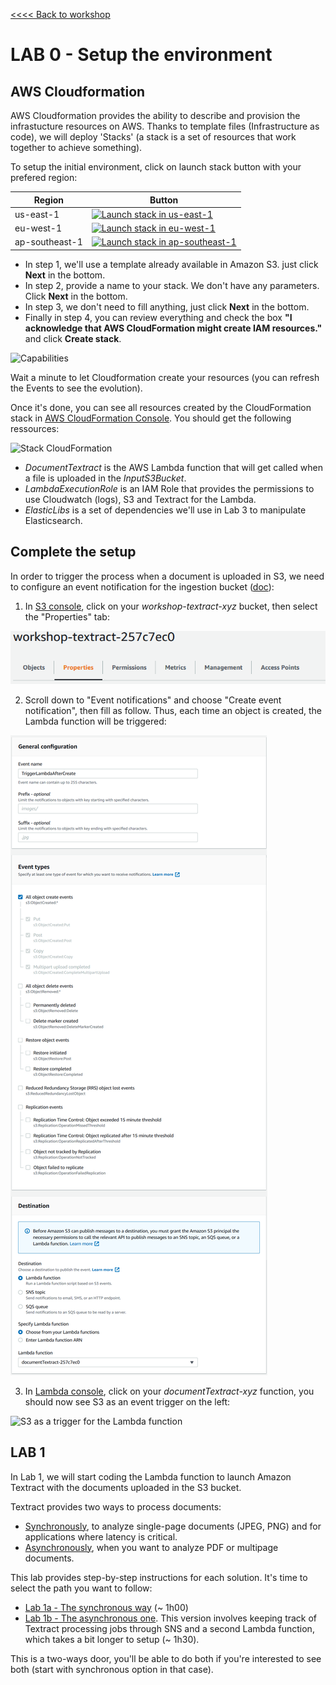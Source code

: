 
[<<<< Back to workshop](../README.md)

# LAB 0 - Setup the environment

## AWS Cloudformation

AWS Cloudformation provides the ability to describe and provision the infrastucture resources on AWS. Thanks to template files (Infrastructure as code), we will deploy 'Stacks' (a stack is a set of resources that work together to achieve something).

To setup the initial environment, click on launch stack button with your prefered region:

Region | Button
------------ | -------------
us-east-1 | [![Launch stack in us-east-1](../images/launch-stack.svg)](https://console.aws.amazon.com/cloudformation/home?region=us-east-1#/stacks/new?stackName=TextractApolloWorkshopStack&templateURL=https://s3.amazonaws.com/aws-textract-workshop-us-east-1/bootstrap/cfn-template.yaml)
eu-west-1 | [![Launch stack in eu-west-1](../images/launch-stack.svg)](https://console.aws.amazon.com/cloudformation/home?region=eu-west-1#/stacks/new?stackName=TextractApolloWorkshopStack&templateURL=https://s3.amazonaws.com/aws-textract-workshop-eu-west-1/bootstrap/cfn-template.yaml)
ap-southeast-1 | [![Launch stack in ap-southeast-1](../images/launch-stack.svg)](https://console.aws.amazon.com/cloudformation/home?region=ap-southeast-1#/stacks/new?stackName=TextractApolloWorkshopStack&templateURL=https://s3.amazonaws.com/aws-textract-workshop-ap-southeast-1/bootstrap/cfn-template.yaml)

- In step 1, we'll use a template already available in Amazon S3. just click **Next** in the bottom.
- In step 2, provide a name to your stack. We don't have any parameters. Click **Next** in the bottom.
- In step 3, we don't need to fill anything, just click **Next** in the bottom.
- Finally in step 4, you can review everything and check the box **"I acknowledge that AWS CloudFormation might create IAM resources."** and click **Create stack**.

![Capabilities](images/cloudformation.png)

Wait a minute to let Cloudformation create your resources (you can refresh the Events to see the evolution).

Once it's done, you can see all resources created by the CloudFormation stack in [AWS CloudFormation Console](https://console.aws.amazon.com/cloudformation/home). You should get the following ressources:

![Stack CloudFormation](images/stack.png)

- *DocumentTextract* is the AWS Lambda function that will get called when a file is uploaded in the *InputS3Bucket*. 
- *LambdaExecutionRole* is an IAM Role that provides the permissions to use Cloudwatch (logs), S3 and Textract for the Lambda.
- *ElasticLibs* is a set of dependencies we'll use in Lab 3 to manipulate Elasticsearch.

## Complete the setup
In order to trigger the process when a document is uploaded in S3, we need to configure an event notification for the ingestion bucket ([doc](https://docs.aws.amazon.com/AmazonS3/latest/user-guide/enable-event-notifications.html)):

1. In [S3 console](https://s3.console.aws.amazon.com/s3/buckets/), click on your *workshop-textract-xyz* bucket, then select the "Properties" tab:

  ![S3 properties](images/S3Properties.png)

2. Scroll down to "Event notifications" and choose "Create event notification", then fill as follow. Thus, each time an object is created, the Lambda function will be triggered:

  ![S3 events](images/S3Event.png)

3. In [Lambda console](https://console.aws.amazon.com/lambda/home), click on your *documentTextract-xyz* function, you should now see S3 as an event trigger on the left:

  ![S3 as a trigger for the Lambda function](images/S3Event2.png)


## LAB 1
In Lab 1, we will start coding the Lambda function to launch Amazon Textract with the documents uploaded in the S3 bucket.

Textract provides two ways to process documents:
 
 - [Synchronously](https://docs.aws.amazon.com/textract/latest/dg/sync-calling.html), to analyze single-page documents (JPEG, PNG) and for applications where latency is critical. 
 - [Asynchronously](https://docs.aws.amazon.com/textract/latest/dg/api-async.html), when you want to analyze PDF or multipage documents. 

This lab provides step-by-step instructions for each solution. It's time to select the path you want to follow:

- [Lab 1a - The synchronous way](../synchronous/Lab1/README.md) (~ 1h00)
- [Lab 1b - The asynchronous one](../asynchronous/Lab1/README.md).  This version involves keeping track of Textract processing jobs through SNS and a second Lambda function, which takes a bit longer to setup (~ 1h30).

This is a two-ways door, you'll be able to do both if you're interested to see both (start with synchronous option in that case).